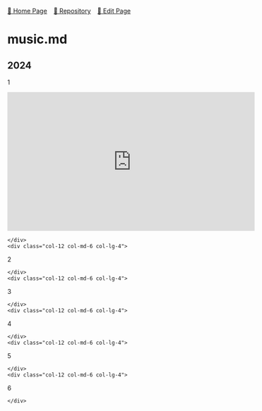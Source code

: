 <style>
	@import url("/utils/css/bootstrap-grid.css");
	@import url("/utils/css/iframe-youtube.css");
</style>


 [🚀 Home Page](https://andrewalevin.github.io/) &ensp;  [🏰 Repository](https://github.com/andrewalevin/andrewalevin.github.io) &ensp;  [🔨 Edit Page](https://github.com/andrewalevin/andrewalevin.github.io/edit/main/music.md)



# music.md


## 2024

<div class="row g-4">
	<div class="col-12 col-md-6 col-lg-4">
    
1
<iframe width="560" height="315" src="https://www.youtube-nocookie.com/embed/IteHHGUy73E" title="YouTube video player" frameborder="0" allow="accelerometer; autoplay; clipboard-write; encrypted-media; gyroscope; picture-in-picture; web-share" allowfullscreen></iframe>
  
	</div>
	<div class="col-12 col-md-6 col-lg-4">

2
 
	</div>
	<div class="col-12 col-md-6 col-lg-4">

3
 
	</div>
	<div class="col-12 col-md-6 col-lg-4">

4
 
	</div>
	<div class="col-12 col-md-6 col-lg-4">

5
 
	</div>
	<div class="col-12 col-md-6 col-lg-4">

6
	
	</div>
</div>


